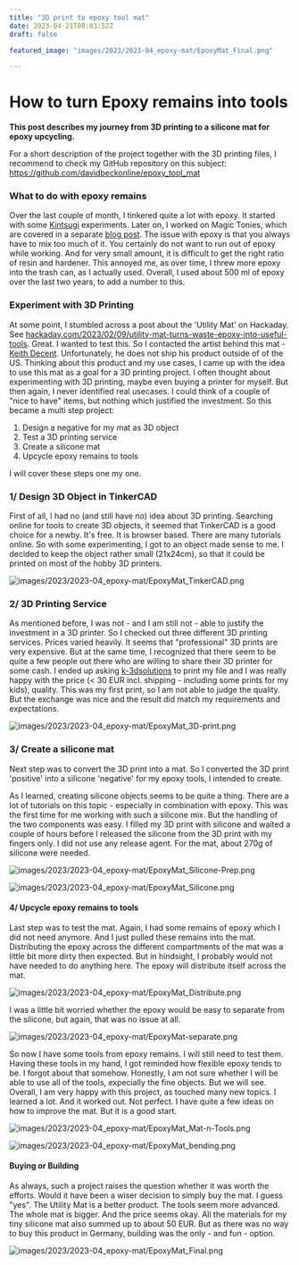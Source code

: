 ```yaml
---
title: "3D print to epoxy tool mat"
date: 2023-04-21T08:03:52Z
draft: false

featured_image: "images/2023/2023-04_epoxy-mat/EpoxyMat_Final.png"

---
```


# How to turn Epoxy remains into tools

**This post describes my journey from 3D printing to a silicone mat for epoxy upcycling.**

For a short description of the project together with the 3D printing files, I recommend to check my GitHub repository on this subject:
https://github.com/davidbeckonline/epoxy_tool_mat

### What to do with epoxy remains

Over the last couple of month, I tinkered quite a lot with epoxy. It started with some [Kintsugi](https://en.wikipedia.org/wiki/Kintsugi) experiments. Later on, I worked on Magic Tonies, which are covered in a separate [ blog post](https://www.davidbeck.online/post/2023-02_magic-tonie/). The issue with epoxy is that you always have to mix too much of it. You certainly do not want to run out of epoxy while working. And for very small amount, it is difficult to get the right ratio of resin and hardener. This annoyed me, as over time, I threw more epoxy into the trash can, as I actually used. Overall, I used about 500 ml of epoxy over the last two years, to add a number to this.

### Experiment with 3D Printing

At some point, I stumbled across a post about the 'Utility Mat' on Hackaday.
See [hackaday.com/2023/02/09/utility-mat-turns-waste-epoxy-into-useful-tools](https://hackaday.com/2023/02/09/utility-mat-turns-waste-epoxy-into-useful-tools/). Great. I wanted to test this. So I contacted the artist behind this mat - [Keith Decent](https://www.keithdecent.com/). Unfortunately, he does not ship his product outside of of the US.
Thinking about this product and my use cases, I came up with the idea to use this mat as a goal for a 3D printing project. I often thought about experimenting with 3D printing, maybe even buying a printer for myself. But then again, I never identified real usecases. I could think of a couple of "nice to have" items, but nothing which justified the investment. So this became a multi step project:

1. Design a negative for my mat as 3D object
2. Test a 3D printing service
3. Create a silicone mat
4. Upcycle epoxy remains to tools

I will cover these steps one my one.

### 1/ Design 3D Object in TinkerCAD

First of all, I had no (and still have no) idea about 3D printing. Searching online for tools to create 3D objects, it seemed that TinkerCAD is a good choice for a newby. It's free. It is browser based. There are many tutorials online. So with some experimenting, I got to an object made sense to me. I decided to keep the object rather small (21x24cm), so that it could be printed on most of the hobby 3D printers.

![images/2023/2023-04_epoxy-mat/EpoxyMat_TinkerCAD.png](/images/2023/2023-04_epoxy-mat/EpoxyMat_TinkerCAD.png)

### 2/ 3D Printing Service

As mentioned before, I was not - and I am still not - able to justify the investment in a 3D printer. So I checked out three different 3D printing services. Prices varied heavily. It seems that "professional" 3D prints are very expensive. But at the same time, I recognized that there seem to be quite a few people out there who are willing to share their 3D printer for some cash. I ended up asking [k-3dsolutions](https://k-3dsolutions.de/) to print my file and I was really happy with the price (< 30 EUR incl. shipping - including some prints for my kids), quality. This was my first print, so I am not able to judge the quality. But the exchange was nice and the result did match my requirements and expectations.

![images/2023/2023-04_epoxy-mat/EpoxyMat_3D-print.png](/images/2023/2023-04_epoxy-mat/EpoxyMat_3D-print.png)

### 3/ Create a silicone mat

Next step was to convert the 3D print into a mat. So I converted the 3D print 'positive' into a silicone 'negative' for my epoxy tools, I intended to create.

As I learned, creating silicone objects seems to be quite a thing. There are a lot of tutorials on this topic - especially in combination with epoxy.
This was the first time for me working with such a silicone mix. But the handling of the two components was easy. I filled my 3D print with silicone and waited a couple of hours before I released the silicone from the 3D print with my fingers only. I did not use any release agent. For the mat, about 270g of silicone were needed.

![images/2023/2023-04_epoxy-mat/EpoxyMat_Silicone-Prep.png](/images/2023/2023-04_epoxy-mat/EpoxyMat_Silicone-Prep.png)

![images/2023/2023-04_epoxy-mat/EpoxyMat_Silicone.png](/images/2023/2023-04_epoxy-mat/EpoxyMat_Silicone.png)

#### 4/ Upcycle epoxy remains to tools

Last step was to test the mat. Again, I had some remains of epoxy which I did not need anymore. And I just pulled these remains into the mat. Distributing the epoxy across the different compartments of the mat was a little bit more dirty then expected. But in hindsight, I probably would not have needed to do anything here. The epoxy will distribute itself across the mat.

![images/2023/2023-04_epoxy-mat/EpoxyMat_Distribute.png](/images/2023/2023-04_epoxy-mat/EpoxyMat_Distribute.png)

I was a little bit worried whether the epoxy would be easy to separate from the silicone, but again, that was no issue at all.

![images/2023/2023-04_epoxy-mat/EpoxyMat-separate.png](/images/2023/2023-04_epoxy-mat/EpoxyMat-separate.png)

So now I have some tools from epoxy remains. I will still need to test them. Having these tools in my hand, I got reminded how flexible epoxy tends to be. I forgot about that somehow. Honestly, I am not sure whether I will be able to use all of the tools, expecially the fine objects. But we will see. Overall, I am very happy with this project, as touched many new topics. I learned a lot. And it worked out. Not perfect. I have quite a few ideas on how to improve the mat. But it is a good start.

![images/2023/2023-04_epoxy-mat/EpoxyMat_Mat-n-Tools.png](/images/2023/2023-04_epoxy-mat/EpoxyMat_Mat-n-Tools.png)


![images/2023/2023-04_epoxy-mat/EpoxyMat_bending.png](/images/2023/2023-04_epoxy-mat/EpoxyMat_bending.png)

#### Buying or Building

As always, such a project raises the question whether it was worth the efforts. Would it have been a wiser decision to simply buy the mat. I guess "yes". The Utility Mat is a better product. The tools seem more advanced. The whole mat is bigger. And the price seems okay. All the materials for my tiny silicone mat also summed up to about 50 EUR. But as there was no way to buy this product in Germany, building was the only - and fun - option.

![images/2023/2023-04_epoxy-mat/EpoxyMat_Final.png](/images/2023/2023-04_epoxy-mat/EpoxyMat_Final.png)